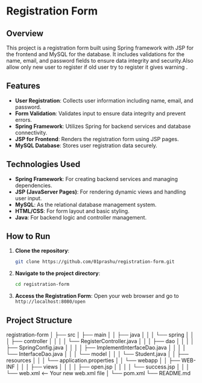 # Registration Form

## Overview

This project is a registration form built using Spring framework with JSP for the frontend and MySQL for the database. It includes validations for the name, email, and password fields to ensure data integrity and security.Also allow only new user to register if old user try to register it gives warning .

## Features

- **User Registration**: Collects user information including name, email, and password.
- **Form Validation**: Validates input to ensure data integrity and prevent errors.
- **Spring Framework**: Utilizes Spring for backend services and database connectivity.
- **JSP for Frontend**: Renders the registration form using JSP pages.
- **MySQL Database**: Stores user registration data securely.

## Technologies Used

- **Spring Framework**: For creating backend services and managing dependencies.
- **JSP (JavaServer Pages)**: For rendering dynamic views and handling user input.
- **MySQL**: As the relational database management system.
- **HTML/CSS**: For form layout and basic styling.
- **Java**: For backend logic and controller management.

## How to Run

1. **Clone the repository**:
    ```bash
    git clone https://github.com/01prashu/registration-form.git
    ```

2. **Navigate to the project directory**:
    ```bash
    cd registration-form
    ```

3. **Access the Registration Form**:
    Open your web browser and go to `http://localhost:8080/open`

## Project Structure

registration-form
│
├── src
│   ├── main
│   │   ├── java
│   │   │   └── spring
│   │   │       ├── controller
│   │   │       │   └── RegisterController.java
│   │   │       ├── dao
│   │   │       │   ├── SpringConfig.java
│   │   │       │   ├── ImplementInterfaceDao.java
│   │   │       │   └── InterfaceDao.java
│   │   │       └── model
│   │   │           └── Student.java
│   │   ├── resources
│   │   │   └── application.properties
│   │   └── webapp
│   │       ├── WEB-INF
│   │       │   ├── views
│   │       │   │   ├── open.jsp
│   │       │   │   └── success.jsp
│   │       │   └── web.xml  <-- Your new web.xml file
│   └── pom.xml
└── README.md


